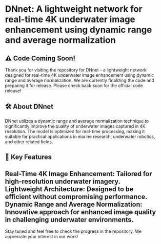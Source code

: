 ﻿# DNnet: A lightweight network for real-time 4K underwater image enhancement using dynamic range and average normalization

## ⚠️ Code Coming Soon!
Thank you for visiting the repository for DNnet – a lightweight network designed for real-time 4K underwater image enhancement using dynamic range and average normalization. We are currently finalizing the code and preparing it for release. Please check back soon for the official code release!

## 🛠️ About DNnet
DNnet utilizes a dynamic range and average normalization technique to significantly improve the quality of underwater images captured in 4K resolution. The model is optimized for real-time processing, making it suitable for practical applications in marine research, underwater robotics, and other related fields.

## 🚀 Key Features
Real-Time 4K Image Enhancement: Tailored for high-resolution underwater imagery.
Lightweight Architecture: Designed to be efficient without compromising performance.
Dynamic Range and Average Normalization: Innovative approach for enhanced image quality in challenging underwater environments.
---

Stay tuned and feel free to check the progress in the repository. We appreciate your interest in our work!



